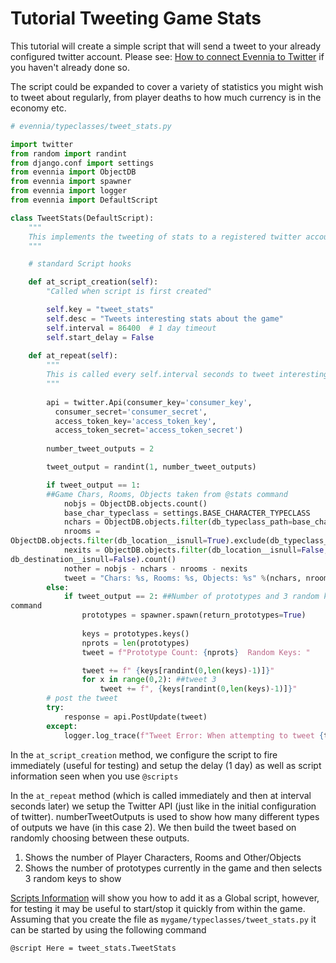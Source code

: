# Tutorial Tweeting Game Stats


This tutorial will create a simple script that will send a tweet to your already configured twitter
account. Please see: [How to connect Evennia to Twitter](../Setup/How-to-connect-Evennia-to-Twitter) if you
haven't already done so.

The script could be expanded to cover a variety of statistics you might wish to tweet about
regularly, from player deaths to how much currency is in the economy etc.

```python
# evennia/typeclasses/tweet_stats.py

import twitter
from random import randint
from django.conf import settings
from evennia import ObjectDB
from evennia import spawner
from evennia import logger
from evennia import DefaultScript

class TweetStats(DefaultScript):
    """
    This implements the tweeting of stats to a registered twitter account
    """

    # standard Script hooks 

    def at_script_creation(self):
        "Called when script is first created"

        self.key = "tweet_stats"
        self.desc = "Tweets interesting stats about the game"
        self.interval = 86400  # 1 day timeout
        self.start_delay = False
        
    def at_repeat(self):
        """
        This is called every self.interval seconds to tweet interesting stats about the game.
        """
        
        api = twitter.Api(consumer_key='consumer_key',
          consumer_secret='consumer_secret',
          access_token_key='access_token_key',
          access_token_secret='access_token_secret')
        
        number_tweet_outputs = 2

        tweet_output = randint(1, number_tweet_outputs)

        if tweet_output == 1:
        ##Game Chars, Rooms, Objects taken from @stats command
            nobjs = ObjectDB.objects.count()
            base_char_typeclass = settings.BASE_CHARACTER_TYPECLASS
            nchars = ObjectDB.objects.filter(db_typeclass_path=base_char_typeclass).count()
            nrooms =
ObjectDB.objects.filter(db_location__isnull=True).exclude(db_typeclass_path=base_char_typeclass).count()
            nexits = ObjectDB.objects.filter(db_location__isnull=False,
db_destination__isnull=False).count()
            nother = nobjs - nchars - nrooms - nexits
            tweet = "Chars: %s, Rooms: %s, Objects: %s" %(nchars, nrooms, nother)
        else: 
            if tweet_output == 2: ##Number of prototypes and 3 random keys - taken from @spawn
command
                prototypes = spawner.spawn(return_prototypes=True)
            
                keys = prototypes.keys()
                nprots = len(prototypes)
                tweet = f"Prototype Count: {nprots}  Random Keys: "

                tweet += f" {keys[randint(0,len(keys)-1)]}"
                for x in range(0,2): ##tweet 3
                    tweet += f", {keys[randint(0,len(keys)-1)]}"
        # post the tweet 
        try:
            response = api.PostUpdate(tweet)
        except:
            logger.log_trace(f"Tweet Error: When attempting to tweet {tweet}")
```

In the `at_script_creation` method, we configure the script to fire immediately (useful for testing)
and setup the delay (1 day) as well as script information seen when you use `@scripts`

In the `at_repeat` method (which is called immediately and then at interval seconds later) we setup
the Twitter API (just like in the initial configuration of twitter).  numberTweetOutputs is used to
show how many different types of outputs we have (in this case 2).  We then build the tweet based on
randomly choosing between these outputs.

1. Shows the number of Player Characters, Rooms and Other/Objects
2. Shows the number of prototypes currently in the game and then selects 3 random keys to show 

[Scripts Information](../Components/Scripts) will show you how to add it as a Global script, however, for testing
it may be useful to start/stop it quickly from within the game.  Assuming that you create the file
as `mygame/typeclasses/tweet_stats.py` it can be started by using the following command

    @script Here = tweet_stats.TweetStats